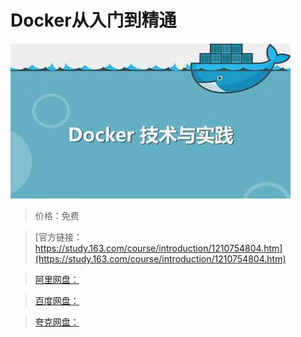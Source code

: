 # Docker从入门到精通

![img](../../../assets/study163/free/25e455c24cea40f4ba0dee509300986c.jpg)

> 价格：免费

> [官方链接：https://study.163.com/course/introduction/1210754804.htm](https://study.163.com/course/introduction/1210754804.htm)

> [阿里网盘：]()

> [百度网盘：]()

> [夸克网盘：]()
